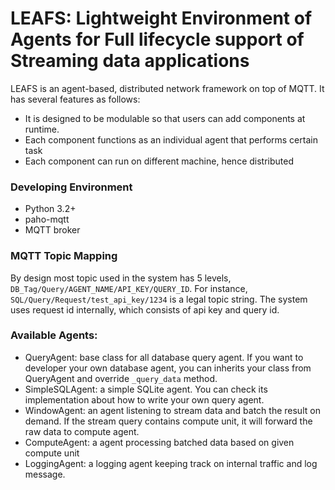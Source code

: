 # LEAFS: Lightweight Environment of Agents for Full lifecycle support of Streaming data applications

LEAFS is an agent-based, distributed network framework on top of MQTT. It has several features as follows:
+ It is designed to be modulable so that users can add components at runtime.
+ Each component functions as an individual agent that performs certain task
+ Each component can run on different machine, hence distributed

### Developing Environment
+ Python 3.2+
+ paho-mqtt
+ MQTT broker

### MQTT Topic Mapping
By design most topic used in the system has 5 levels, `DB_Tag/Query/AGENT_NAME/API_KEY/QUERY_ID`. For instance, `SQL/Query/Request/test_api_key/1234` is a legal topic string. 
The system uses request id internally, which consists of api key and query id. 

### Available Agents:
+ QueryAgent: base class for all database query agent. If you want to developer your own database agent, you can inherits your class from QueryAgent and override `_query_data` method.
+ SimpleSQLAgent: a simple SQLite agent. You can check its implementation about how to write your own query agent.
+ WindowAgent: an agent listening to stream data and batch the result on demand. If the stream query contains compute unit, it will forward the raw data to compute agent.
+ ComputeAgent: a agent processing batched data based on given compute unit
+ LoggingAgent: a logging agent keeping track on internal traffic and log message.
